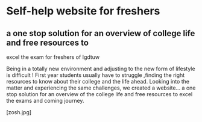 # Self-help website for freshers


## a one stop solution for an overview of college life and free resources to
excel the exam for freshers of Igdtuw
 

Being in a totally new environment and adjusting to the new form of lifestyle is difficult ! First year students usually have to struggle ,finding the right 
resources to know about their college and the life ahead. Looking into the matter and experiencing the same challenges, we created a website... a one stop solution
for an overview of the college life and free resources to excel the exams and coming journey.


[zosh.jpg]
